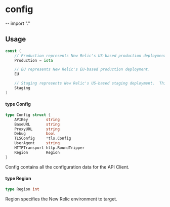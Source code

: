 # config
--
    import "."


## Usage

```go
const (
	// Production represents New Relic's US-based production deployment.
	Production = iota

	// EU represents New Relic's EU-based production deployment.
	EU

	// Staging represents New Relic's US-based staging deployment.  This is for internal use only.
	Staging
)
```

#### type Config

```go
type Config struct {
	APIKey        string
	BaseURL       string
	ProxyURL      string
	Debug         bool
	TLSConfig     *tls.Config
	UserAgent     string
	HTTPTransport http.RoundTripper
	Region        Region
}
```

Config contains all the configuration data for the API Client.

#### type Region

```go
type Region int
```

Region specifies the New Relic environment to target.
